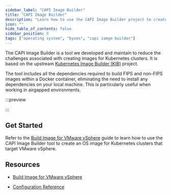```yaml
---
sidebar_label: "CAPI Image Builder"
title: "CAPI Image Builder"
description: "Learn how to use the CAPI Image Builder project to create images for Palette and VerteX."
icon: ""
hide_table_of_contents: false
sidebar_position: 0
tags: ["operating system", "byoos", "capi iamge builder"]
---
```


The CAPI Image Builder is a tool we developed and maintain to reduce the challenges associated with creating images for
Kubernetes clusters. It is based on the upstream
[Kubernetes Image Builder (KIB)](https://image-builder.sigs.k8s.io/introduction.html) project.

The tool includes all the dependencies required to build FIPS and non-FIPS images within a Docker container, eliminating
the need to install any dependencies on your local machine. This is particularly useful when working in airgapped
environments.

:::preview

:::

## Get Started

Refer to the [Build Image for VMware vSphere](./build-image-vmware/build-image-vmware.md) guide to learn how to use the
CAPI Image Builder tool to create an OS image for Kubernetes clusters that target VMware vSphere.

## Resources

- [Build Image for VMware vSphere](./build-image-vmware/build-image-vmware.md)

- [Configuration Reference](./config-reference.md)
